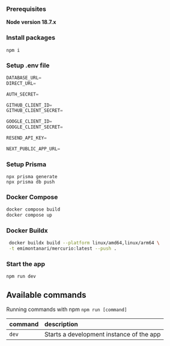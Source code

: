  
### Prerequisites

**Node version 18.7.x**

### Install packages

```shell
npm i
```

### Setup .env file
```js
DATABASE_URL=
DIRECT_URL=

AUTH_SECRET=

GITHUB_CLIENT_ID=
GITHUB_CLIENT_SECRET=

GOOGLE_CLIENT_ID=
GOOGLE_CLIENT_SECRET=

RESEND_API_KEY=

NEXT_PUBLIC_APP_URL=
```

### Setup Prisma
```shell
npx prisma generate
npx prisma db push
```
### Docker Compose
```bash
docker compose build
docker compose up
```


### Docker Buildx

```bash
 docker buildx build --platform linux/amd64,linux/arm64 \
 -t emimontanari/mercurio:latest --push .
```

### Start the app

```shell
npm run dev
```

## Available commands

Running commands with npm `npm run [command]`

| command         | description                              |
| :-------------- | :--------------------------------------- |
| `dev`           | Starts a development instance of the app |
